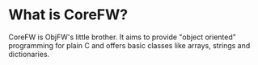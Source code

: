 What is CoreFW?
===============

CoreFW is ObjFW's little brother. It aims to provide "object oriented"
programming for plain C and offers basic classes like arrays, strings and
dictionaries.
